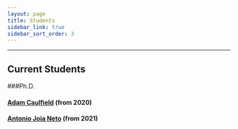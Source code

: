 ```yaml
---
layout: page
title: Students
sidebar_link: true
sidebar_sort_order: 3
---
```



___

## Current Students

###Ph.D.

#### [Adam Caulfield](https://people.rit.edu/~ac7717/) (from 2020)

#### [Antonio Joia Neto](https://www.linkedin.com/in/antonio-joia-neto-362782b2/) (from 2021)
